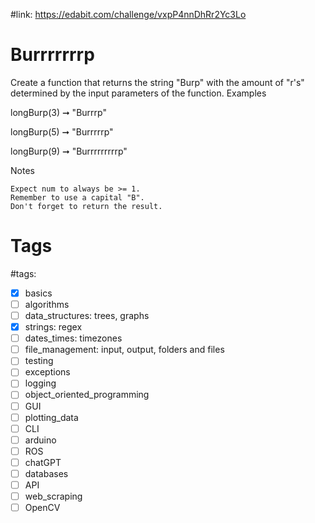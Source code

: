 #link: https://edabit.com/challenge/vxpP4nnDhRr2Yc3Lo

# Burrrrrrrp

Create a function that returns the string "Burp" with the amount of "r's" determined by the input parameters of the function.
Examples

longBurp(3) ➞ "Burrrp"

longBurp(5) ➞ "Burrrrrp"

longBurp(9) ➞ "Burrrrrrrrrp"

Notes

    Expect num to always be >= 1.
    Remember to use a capital "B".
    Don't forget to return the result.

# Tags
#tags: 

- [x] basics
- [ ] algorithms
- [ ] data_structures: trees, graphs
- [x] strings: regex
- [ ] dates_times: timezones
- [ ] file_management: input, output, folders and files
- [ ] testing
- [ ] exceptions
- [ ] logging
- [ ] object_oriented_programming
- [ ] GUI
- [ ] plotting_data
- [ ] CLI
- [ ] arduino
- [ ] ROS
- [ ] chatGPT
- [ ] databases
- [ ] API
- [ ] web_scraping
- [ ] OpenCV